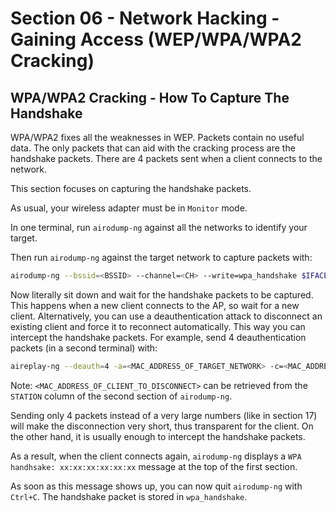 # Section 06 - Network Hacking - Gaining Access (WEP/WPA/WPA2 Cracking)

## WPA/WPA2 Cracking - How To Capture The Handshake

WPA/WPA2 fixes all the weaknesses in WEP. Packets contain no useful data. The only packets that can aid with the cracking process are the handshake packets. There are 4 packets sent when a client connects to the network.

This section focuses on capturing the handshake packets.

As usual, your wireless adapter must be in `Monitor` mode.

In one terminal, run `airodump-ng` against all the networks to identify your target.

Then run `airodump-ng` against the target network to capture packets with:
```bash
airodump-ng --bssid=<BSSID> --channel=<CH> --write=wpa_handshake $IFACE
```

Now literally sit down and wait for the handshake packets to be captured. This happens when a new client connects to the AP, so wait for a new client. Alternatively, you can use a deauthentication attack to disconnect an existing client and force it to reconnect automatically. This way you can intercept the handshake packets. For example, send 4 deauthentication packets (in a second terminal) with:

```bash
aireplay-ng --deauth=4 -a=<MAC_ADDRESS_OF_TARGET_NETWORK> -c=<MAC_ADDRESS_OF_CLIENT_TO_DISCONNECT> $IFACE
```

Note: `<MAC_ADDRESS_OF_CLIENT_TO_DISCONNECT>` can be retrieved from the `STATION` column of the second section of `airodump-ng`.

Sending only 4 packets instead of a very large numbers (like in section 17) will make the disconnection very short, thus transparent for the client. On the other hand, it is usually enough to intercept the handshake packets.

As a result, when the client connects again, `airodump-ng` displays a `WPA handhsake: xx:xx:xx:xx:xx:xx` message at the top of the first section.

As soon as this message shows up, you can now quit `airodump-ng` with `Ctrl+C`. The handshake packet is stored in `wpa_handshake`.
